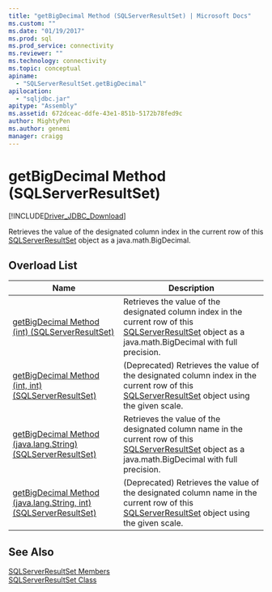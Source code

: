 ```yaml
---
title: "getBigDecimal Method (SQLServerResultSet) | Microsoft Docs"
ms.custom: ""
ms.date: "01/19/2017"
ms.prod: sql
ms.prod_service: connectivity
ms.reviewer: ""
ms.technology: connectivity
ms.topic: conceptual
apiname: 
  - "SQLServerResultSet.getBigDecimal"
apilocation: 
  - "sqljdbc.jar"
apitype: "Assembly"
ms.assetid: 672dceac-ddfe-43e1-851b-5172b78fed9c
author: MightyPen
ms.author: genemi
manager: craigg
---
```

# getBigDecimal Method (SQLServerResultSet)
[!INCLUDE[Driver_JDBC_Download](../../../includes/driver_jdbc_download.md)]

  Retrieves the value of the designated column index in the current row of this [SQLServerResultSet](../../../connect/jdbc/reference/sqlserverresultset-class.md) object as a java.math.BigDecimal.  
  
## Overload List  
  
|Name|Description|  
|----------|-----------------|  
|[getBigDecimal Method &#40;int&#41; &#40;SQLServerResultSet&#41;](../../../connect/jdbc/reference/getbigdecimal-method-int-sqlserverresultset.md)|Retrieves the value of the designated column index in the current row of this [SQLServerResultSet](../../../connect/jdbc/reference/sqlserverresultset-class.md) object as a java.math.BigDecimal with full precision.|  
|[getBigDecimal Method &#40;int, int&#41; &#40;SQLServerResultSet&#41;](../../../connect/jdbc/reference/getbigdecimal-method-int-int-sqlserverresultset.md)|(Deprecated) Retrieves the value of the designated column index in the current row of this [SQLServerResultSet](../../../connect/jdbc/reference/sqlserverresultset-class.md) object using the given scale.|  
|[getBigDecimal Method &#40;java.lang.String&#41; &#40;SQLServerResultSet&#41;](../../../connect/jdbc/reference/getbigdecimal-method-java-lang-string-sqlserverresultset.md)|Retrieves the value of the designated column name in the current row of this [SQLServerResultSet](../../../connect/jdbc/reference/sqlserverresultset-class.md) object as a java.math.BigDecimal with full precision.|  
|[getBigDecimal Method &#40;java.lang.String, int&#41; &#40;SQLServerResultSet&#41;](../../../connect/jdbc/reference/getbigdecimal-method-java-lang-string-int-sqlserverresultset.md)|(Deprecated) Retrieves the value of the designated column name in the current row of this [SQLServerResultSet](../../../connect/jdbc/reference/sqlserverresultset-class.md) object using the given scale.|  
  
## See Also  
 [SQLServerResultSet Members](../../../connect/jdbc/reference/sqlserverresultset-members.md)   
 [SQLServerResultSet Class](../../../connect/jdbc/reference/sqlserverresultset-class.md)  
  
  
